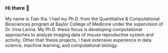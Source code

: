 ### Hi there 👋
My name is Tian Xia. I had my Ph.D. from the Quantitative & Computational Biosciences program at Baylor College of Medicine under the supervision of Dr. Irina Larina. My Ph.D. thesis focus is developing computational approaches to analyze imaging data of mouse reproductive system and activity. Other than thesis projects, I have extensive experience in data science, machine learning, and computational biology.
<!--
**no1summer/no1summer** is a ✨ _special_ ✨ repository because its `README.md` (this file) appears on your GitHub profile.

Here are some ideas to get you started:

- 🔭 I’m currently working on ...
- 🌱 I’m currently learning ...
- 👯 I’m looking to collaborate on ...
- 🤔 I’m looking for help with ...
- 💬 Ask me about ...
- 📫 How to reach me: ...
- 😄 Pronouns: ...
- ⚡ Fun fact: ...
-->
